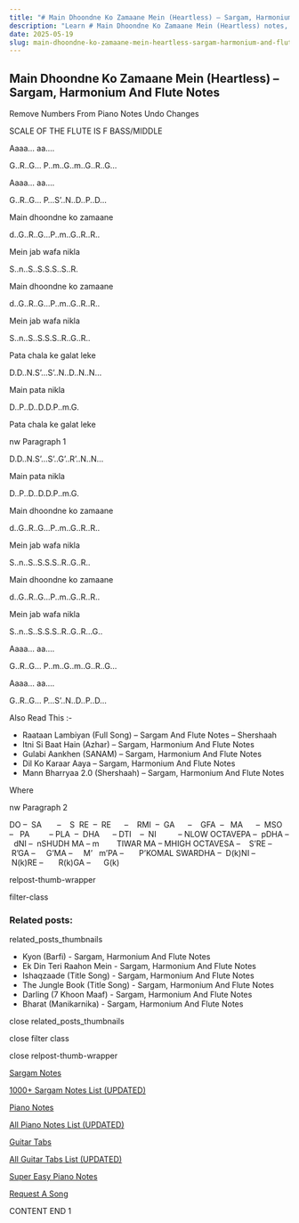 ```yaml
---
title: "# Main Dhoondne Ko Zamaane Mein (Heartless) – Sargam, Harmonium And Flute Notes"
description: "Learn # Main Dhoondne Ko Zamaane Mein (Heartless) notes, sargam, harmonium notations and flute notes. Easy step-by-step tutorial for beginners."
date: 2025-05-19
slug: main-dhoondne-ko-zamaane-mein-heartless-sargam-harmonium-and-flute-notes
---
```


## Main Dhoondne Ko Zamaane Mein (Heartless) – Sargam, Harmonium And Flute Notes

Remove Numbers From Piano Notes
Undo Changes

SCALE OF THE FLUTE IS F BASS/MIDDLE

Aaaa… aa….

G..R..G… P..m..G..m..G..R..G…

Aaaa… aa….

G..R..G… P…S’..N..D..P..D…

Main dhoondne ko zamaane

d..G..R..G…P..m..G..R..R..

Mein jab wafa nikla

S..n..S..S.S.S..S..R.

Main dhoondne ko zamaane

d..G..R..G…P..m..G..R..R..

Mein jab wafa nikla

S..n..S..S.S.S..R..G..R..

Pata chala ke galat leke

D.D..N.S’…S’..N..D..N..N…

Main pata nikla

D..P..D..D.D.P..m.G.

Pata chala ke galat leke

nw Paragraph 1

D.D..N.S’…S’..G’..R’..N..N…

Main pata nikla

D..P..D..D.D.P..m.G.

Main dhoondne ko zamaane

d..G..R..G…P..m..G..R..R..

Mein jab wafa nikla

S..n..S..S.S.S..R..G..R..

Main dhoondne ko zamaane

d..G..R..G…P..m..G..R..R..

Mein jab wafa nikla

S..n..S..S.S.S..R..G..R…G..

Aaaa… aa….

G..R..G… P..m..G..m..G..R..G…

Aaaa… aa….

G..R..G… P…S’..N..D..P..D…

Also Read This :-

* Raataan Lambiyan (Full Song) – Sargam And Flute Notes – Shershaah
* Itni Si Baat Hain (Azhar) – Sargam, Harmonium And Flute Notes
* Gulabi Aankhen (SANAM) – Sargam, Harmonium And Flute Notes
* Dil Ko Karaar Aaya – Sargam, Harmonium And Flute Notes
* Mann Bharryaa 2.0 (Shershaah) – Sargam, Harmonium And Flute Notes

Where

nw Paragraph 2

DO –  SA       –    S  RE  –  RE      –    RMI  –  GA      –    GFA  –   MA      –  MSO  –   PA         – PLA  –  DHA      – DTI    –  NI          – NLOW OCTAVEPA –  pDHA –  dNI –  nSHUDH MA – m        TIWAR MA – MHIGH OCTAVESA –    S’RE –     R’GA –     G’MA –     M’   m’PA –       P’KOMAL SWARDHA –  D(k)NI –       N(k)RE –       R(k)GA –      G(k)

relpost-thumb-wrapper

filter-class

### Related posts:

related_posts_thumbnails

* Kyon (Barfi) - Sargam, Harmonium And Flute Notes
* Ek Din Teri Raahon Mein - Sargam, Harmonium And Flute Notes
* Ishaqzaade (Title Song) - Sargam, Harmonium And Flute Notes
* The Jungle Book (Title Song) - Sargam, Harmonium And Flute Notes
* Darling (7 Khoon Maaf) - Sargam, Harmonium And Flute Notes
* Bharat (Manikarnika) - Sargam, Harmonium And Flute Notes

close related_posts_thumbnails

close filter class

close relpost-thumb-wrapper

[Sargam Notes](https://www.notationsworld.com/sargam-notes.html)

[1000+ Sargam Notes List (UPDATED)](https://www.notationsworld.com/all-songs-list-sargam-notes.html)

[Piano Notes](https://www.notationsworld.com/piano-notes.html)

[All Piano Notes List (UPDATED)](https://www.notationsworld.com/all-songs-list-piano-notes.html)

[Guitar Tabs](https://www.notationsworld.com/guitar-tabs.html)

[All Guitar Tabs List (UPDATED)](https://www.notationsworld.com/all-songs-list-guitar-tabs.html)

[Super Easy Piano Notes](https://studywall.in/)

[Request A Song](https://www.notationsworld.com/request-a-song.html)

CONTENT END 1

